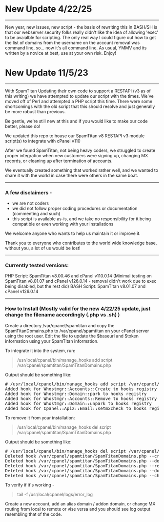 # New Update 4/22/25
<hr>

New year, new issues, new script - the basis of rewriting this in BASH/SH is that our webserver security folks really didn't like the idea of allowing 'exec' to be avaialble for scripting. The only real way I could figure out how to get the list of domains from the username on the account removal was command line, so... now it's all command line. As usual, YMMV and its written by a novice at best, use at your own risk. Enjoy!



# New Update 11/5/23
<hr>

With SpamTitan Updating their own code to support a RESTAPI (v3 as of this writing) we have attempted to update our script with the times. We've moved off of Perl and attempted a PHP script this time. 
There were some shortcomings with the old script that this should resolve and just generally be more robust than previous.

Be gentle, we're still new at this and if you would like to make our code better, please do!
  
We updated this repo to house our SpamTitan v8 RESTAPI v3 module script(s) to integrate with cPanel v110

After we found SpamTitan, not being heavy coders, we struggled to create proper integration when new customers were signing up, changing MX records, or cleaning up after termination of accounts.

We eventually created something that worked rather well, and we wanted to share it with the world in case there were others in the same boat. 
<hr>

### A few disclaimers -
<ul><li>we are not coders</li>
<li>we did not follow proper coding procedures or documentation (commenting and such)</li>
<li>this script is available as-is, and we take no responsibility for it being compatible or even working with your installations</li></ul>

We welcome anyone who wants to help us maintain it or improve it. 

Thank you to everyone who contributes to the world wide knowledge base, without you, a lot of us would be lost!
<HR>
  

### Currently tested versions:
PHP Script: SpamTitan v8.00.46 and cPanel v110.0.14 (Minimal testing on SpamTitan v8.01.07 and cPanel v126.0.14 - removal didn't work due to exec being disabled, but the rest did)
BASH Script: SpamTitan v8.01.07 and cPanel v126.0.14

<HR>
  
### How to Install (Mostly valid for the new 4/22/25 update, just change the filename accordingly (.php vs .sh) )

Create a directory /var/cpanel/spamtitan and copy the SpamTitanDomains.php to /var/cpanel/spamtitan on your cPanel server using the root user. Edit the file to update the $baseurl and $token information using your SpamTitan information. 

To integrate it into the system, run:

>/usr/local/cpanel/bin/manage_hooks add script /var/cpanel/spamtitan/SpamTitanDomains.php

Output should be something like:
<pre>
# /usr/local/cpanel/bin/manage_hooks add script /var/cpanel/spamtitan/SpamTitanDomains.php
Added hook for Whostmgr::Accounts::Create to hooks registry
Added hook for Whostmgr::Domain::park to hooks registry
Added hook for Whostmgr::Accounts::Remove to hooks registry
Added hook for Whostmgr::Domain::unpark to hooks registry
Added hook for Cpanel::Api2::Email::setmxcheck to hooks registry
</pre>
To remove it from your installation:

> /usr/local/cpanel/bin/manage_hooks del script /var/cpanel/spamtitan/SpamTitanDomains.php

Output should be something like:
<pre>
# /usr/local/cpanel/bin/manage_hooks del script /var/cpanel/spamtitan/SpamTitanDomains.php
Deleted hook /var/cpanel/spamtitan/SpamTitanDomains.php --createaccount for Whostmgr::Accounts::Create in hooks registry
Deleted hook /var/cpanel/spamtitan/SpamTitanDomains.php --domainpark for Whostmgr::Domain::park in hooks registry
Deleted hook /var/cpanel/spamtitan/SpamTitanDomains.php --removeaccount for Whostmgr::Accounts::Remove in hooks registry
Deleted hook /var/cpanel/spamtitan/SpamTitanDomains.php --domainunpark for Whostmgr::Domain::unpark in hooks registry
Deleted hook /var/cpanel/spamtitan/SpamTitanDomains.php --checkmx for Cpanel::Api2::Email::setmxcheck in hooks registry
</pre>

To verify if it's working -

> tail -f /usr/local/cpanel/logs/error_log

Create a new account, add an alias domain / addon domain, or change MX routing from local to remote or vise versa and you should see log output resembling that 
of the code.

